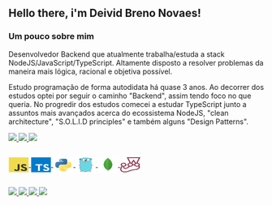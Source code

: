 ## Hello there, i'm Deivid Breno Novaes!

### Um pouco sobre mim

Desenvolvedor Backend que atualmente trabalha/estuda a stack NodeJS/JavaScript/TypeScript. Altamente disposto a resolver problemas da maneira mais lógica, racional e objetiva possível.

Estudo programação de forma autodidata há quase 3 anos. Ao decorrer dos estudos optei por seguir o caminho "Backend", assim tendo foco no que queria. No progredir dos estudos comecei a estudar TypeScript junto a assuntos mais avançados acerca do ecossistema NodeJS, "clean architecture", "S.O.L.I.D principles" e também alguns "Design Patterns".

 <div>
  <a href="https://github.com/devdbreno">
  
  <img height="180em" src="https://github-readme-stats.vercel.app/api?username=devdbreno&show_icons=true&theme=dracula&include_all_commits=true&count_private=true"/>

  <img height="180em" src="https://github-readme-stats.vercel.app/api/top-langs/?username=devdbreno&layout=compact&langs_count=6&theme=dracula&hide=CSS,SCSS,Java"/>

  <img height="180em" src="https://github-readme-stats.vercel.app/api/wakatime?username=devdbreno&theme=dracula"/>

</div>

##

<div style="display: inline_block">
  <img align="center" alt="devdbreno-js" height="30" width="40" src="https://raw.githubusercontent.com/devicons/devicon/master/icons/javascript/javascript-original.svg">

  <img align="center" alt="devdbreno-ts" height="30" width="40" src="https://raw.githubusercontent.com/devicons/devicon/master/icons/typescript/typescript-original.svg">
  
  <img align="center" alt="devdbreno-python" height="30" width="40" src="https://raw.githubusercontent.com/devicons/devicon/master/icons/python/python-original.svg">

   <img align="center" alt="devdbreno-golang" height="30" width="40" src="https://raw.githubusercontent.com/devicons/devicon/master/icons/go/go-original.svg">

  <img align="center" alt="devdbreno-mongodb" height="30" width="40"     src="https://raw.githubusercontent.com/devicons/devicon/master/icons/mongodb/mongodb-original.svg">

  <img align="center" alt="devdbreno-jest" height="30" width="40"     src="https://raw.githubusercontent.com/devicons/devicon/master/icons/jest/jest-plain.svg">

</div>
  
##
 
<div> 
  <a href="https://www.youtube.com/channel/UCUMJ-8fUrYBV1kpcJ2cjCeQ" target="_blank">
    <img src="https://img.shields.io/badge/YouTube-FF0000?style=for-the-badge&logo=youtube&logoColor=white" target="_blank">
  </a>
  
  <a href="https://instagram.com/devdbreno" target="_blank">
    <img src="https://img.shields.io/badge/-Instagram-%23E4405F?style=for-the-badge&logo=instagram&logoColor=white" target="_blank">
  </a>

  <a href = "mailto:dbrenoti@gmail.com">
    <img src="https://img.shields.io/badge/-Gmail-%23333?style=for-the-badge&logo=gmail&logoColor=white" target="_blank">
  </a>

  <a href="https://www.linkedin.com/in/devdbreno" target="_blank">
    <img src="https://img.shields.io/badge/-LinkedIn-%230077B5?style=for-the-badge&logo=linkedin&logoColor=white" target="_blank">
  </a>
</div>
